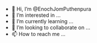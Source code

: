 - 👋 Hi, I’m @EnochJomPuthenpura
- 👀 I’m interested in ...
- 🌱 I’m currently learning ...
- 💞️ I’m looking to collaborate on ...
- 📫 How to reach me ...

<!---
EnochJomPuthenpura/EnochJomPuthenpura is a ✨ special ✨ repository because its `README.md` (this file) appears on your GitHub profile.
You can click the Preview link to take a look at your changes.
--->

